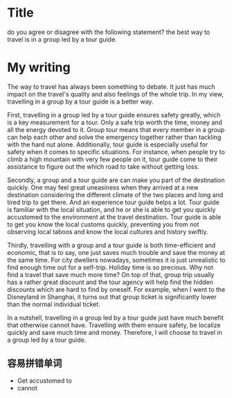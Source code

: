 # Title
do you agree or disagree with the following statement? the best way to travel is in a group led by a tour guide.


# My writing

The way to travel has always been something to debate. It just has much impact on the travel's quality and also feelings of the whole trip. In my view, travelling in a group by a tour guide is a better way.

First, travelling in a group led by a tour guide ensures safety greatly, which is a key measurement for a tour. Only a safe trip worth the time, money and all the energy devoted to it. Group tour means that every member in a group can help each other and solve the emergency together rather than tackling with the hard nut alone. Additionally, tour guide is especially useful for safety when it comes to specific situations. For instance, when people try to climb a high mountain with very few people on it, tour guide come to their assistance to figure out the which road to take without getting loss.

Secondly, a group and a tour guide are can make you part of the destination quickly. One may feel great uneasiness when they arrived at a new destination considering the different climate of the two places and long and tired trip to get there.  And an experience tour guide helps a lot. Tour guide is familiar with the local situation, and he or she is able to get you quickly accustomed to the environment at the travel destination. Tour guide is able to get you know the local customs quickly, preventing you from not observing local taboos and know the local cultures and history swiftly.

Thirdly, travelling with a group and a tour guide is both time-efficient and economic, that is to say, one just saves much trouble and save the money at the same time. For city dwellers nowadays, sometimes it is just unrealistic to find enough time out for a self-trip. Holiday time is so precious. Why not find a travel that save much more time? On top of that, group trip usually has a rather great discount and the tour agency will help find the hidden discounts which are hard to find by oneself. For example, when I went to the Disneyland in Shanghai, it turns out that group ticket is significantly lower than the normal individual ticket. 

In a nutshell, travelling in a group led by a tour guide just have much benefit that otherwise cannot have. Travelling with them ensure safety, be localize quickly and save much time and money. Therefore, I will choose to travel in a group led by a tour guide.



## 容易拼错单词
- Get accustomed to
- cannot
